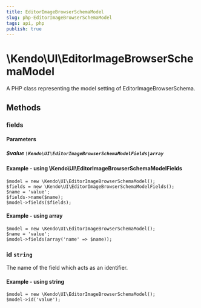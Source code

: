 ```yaml
---
title: EditorImageBrowserSchemaModel
slug: php-EditorImageBrowserSchemaModel
tags: api, php
publish: true
---
```


# \Kendo\UI\EditorImageBrowserSchemaModel

A PHP class representing the model setting of EditorImageBrowserSchema.


## Methods

### fields

#### Parameters

##### $value `\Kendo\UI\EditorImageBrowserSchemaModelFields|array`




#### Example - using \Kendo\UI\EditorImageBrowserSchemaModelFields

    $model = new \Kendo\UI\EditorImageBrowserSchemaModel();
    $fields = new \Kendo\UI\EditorImageBrowserSchemaModelFields();
    $name = 'value';
    $fields->name($name);
    $model->fields($fields);

#### Example - using array

    $model = new \Kendo\UI\EditorImageBrowserSchemaModel();
    $name = 'value';
    $model->fields(array('name' => $name));

### id `string`

The name of the field which acts as an identifier.


#### Example - using string
    $model = new \Kendo\UI\EditorImageBrowserSchemaModel();
    $model->id('value');

